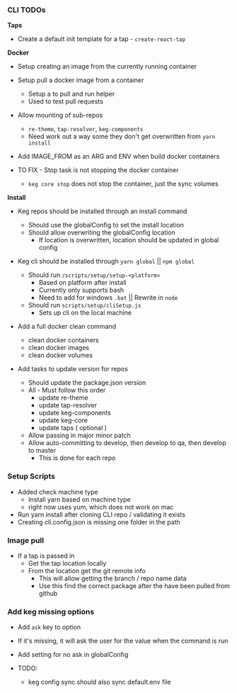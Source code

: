 ### CLI TODOs

**Taps**
  * Create a default init template for a tap - `create-react-tap`


**Docker**
  * Setup creating an image from the currently running container
  * Setup pull a docker image from a container
    * Setup a to pull and run helper
    * Used to test pull requests
  * Allow mounting of sub-repos
    * `re-theme`, `tap-resolver`, `keg-components`
    * Need work out a way some they don't get overwritten from `yarn install`
  * Add IMAGE_FROM as an ARG and ENV when build docker containers

  * TO FIX - Stop task is not stopping the docker container
    * `keg core stop` does not stop the container, just the sync volumes

**Install**
* Keg repos should be installed through an install command
  * Should use the globalConfig to set the install location
  * Should allow overwriting the globalConfig location
    * If location is overwritten, location should be updated in global config
* Keg cli should be installed through `yarn global` || `npm global`
  * Should run `/scripts/setup/setup-<platform>`
    * Based on platform after install
    * Currently only supports bash
    * Need to add for windows `.bat` || Rewrite in `node`
  * Should run `scripts/setup/cliSetup.js`
    * Sets up cli on the local machine



* Add a full docker clean command
  * clean docker containers
  * clean docker images
  * clean docker volumes


* Add tasks to update version for repos
  * Should update the package.json version
  * All - Must follow this order
    * update re-theme
    * update tap-resolver
    * update keg-components
    * update keg-core
    * update taps ( optional )
  * Allow passing in major minor patch
  * Allow auto-committing to develop, then develop to qa, then develop to master
    * This is done for each repo
  

### Setup Scripts
  * Added check machine type
    * Install yarn based on machine type
    * right now uses yum, which does not work on mac
  * Run yarn install after cloning CLI repo / validating it exists
  * Creating cli.config.json is missing one folder in the path
  

### Image pull
  * If a tap is passed in
    * Get the tap location locally
    * From the location get the git remote info
      * This will allow getting the branch / repo name data
      * Use this find the correct package after the have been pulled from github

### Add keg missing options
  * Add `ask` key to option
  * If it's missing, it will ask the user for the value when the command is run
  * Add setting for no ask in globalConfig


* TODO: 
  * keg config sync should also sync default.env file